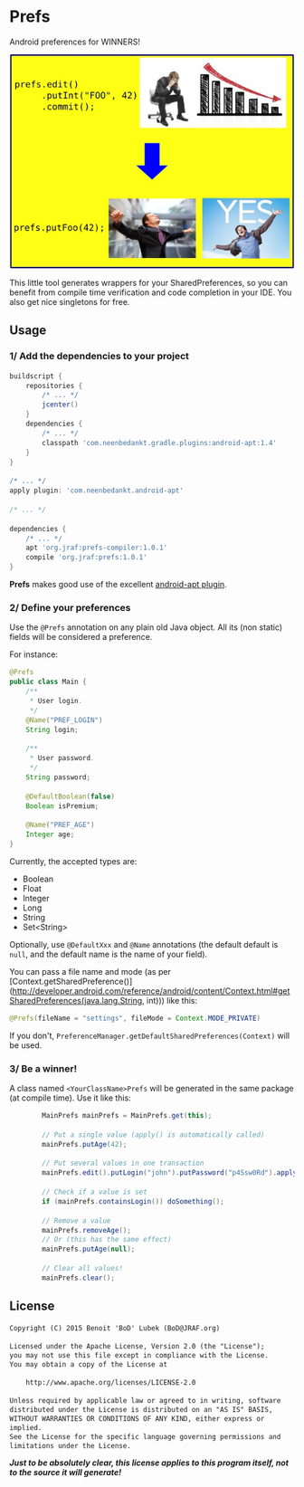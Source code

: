 Prefs
===

Android preferences for WINNERS!

![Be a winner!](/illus.jpg?raw=true "Be a winner!")


This little tool generates wrappers for your SharedPreferences, so you can benefit from compile time
verification and code completion in your IDE.  You also get nice singletons for free.

Usage
---

### 1/ Add the dependencies to your project

```groovy
buildscript {
    repositories {
        /* ... */
        jcenter()
    }
    dependencies {
        /* ... */
        classpath 'com.neenbedankt.gradle.plugins:android-apt:1.4'
    }
}

/* ... */
apply plugin: 'com.neenbedankt.android-apt'

/* ... */

dependencies {
    /* ... */
    apt 'org.jraf:prefs-compiler:1.0.1'
    compile 'org.jraf:prefs:1.0.1'
}
```

**Prefs** makes good use of the excellent [android-apt plugin](https://bitbucket.org/hvisser/android-apt).


### 2/ Define your preferences

Use the `@Prefs` annotation on any plain old Java object.  All its (non static) fields will be considered a preference.

For instance:

```java
@Prefs
public class Main {
    /**
     * User login.
     */
    @Name("PREF_LOGIN")
    String login;

    /**
     * User password.
     */
    String password;

    @DefaultBoolean(false)
    Boolean isPremium;

    @Name("PREF_AGE")
    Integer age;
}
```

Currently, the accepted types are:
- Boolean
- Float
- Integer
- Long
- String
- Set\<String\>

Optionally, use `@DefaultXxx` and `@Name` annotations (the default default is `null`, and the default name is the name of your field).

You can pass a file name and mode (as per [Context.getSharedPreference()](http://developer.android.com/reference/android/content/Context.html#getSharedPreferences(java.lang.String, int))) like this:
```java
@Prefs(fileName = "settings", fileMode = Context.MODE_PRIVATE)
```

If you don't, `PreferenceManager.getDefaultSharedPreferences(Context)` will be used.


### 3/ Be a winner!

A class named `<YourClassName>Prefs` will be generated in the same package (at compile time).  Use it like this:

```java
        MainPrefs mainPrefs = MainPrefs.get(this);

        // Put a single value (apply() is automatically called)
        mainPrefs.putAge(42);

        // Put several values in one transaction
        mainPrefs.edit().putLogin("john").putPassword("p4Ssw0Rd").apply();

        // Check if a value is set
        if (mainPrefs.containsLogin()) doSomething();

        // Remove a value
        mainPrefs.removeAge();
        // Or (this has the same effect)
        mainPrefs.putAge(null);

        // Clear all values!
        mainPrefs.clear();
```


License
---

```
Copyright (C) 2015 Benoit 'BoD' Lubek (BoD@JRAF.org)

Licensed under the Apache License, Version 2.0 (the "License");
you may not use this file except in compliance with the License.
You may obtain a copy of the License at

    http://www.apache.org/licenses/LICENSE-2.0

Unless required by applicable law or agreed to in writing, software
distributed under the License is distributed on an "AS IS" BASIS,
WITHOUT WARRANTIES OR CONDITIONS OF ANY KIND, either express or implied.
See the License for the specific language governing permissions and
limitations under the License.
```

__*Just to be absolutely clear, this license applies to this program itself,
not to the source it will generate!*__
